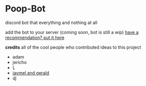 # Poop-Bot
discord bot that everything and nothing at all

add the bot to your server (coming soon, bot is still a wip)
[have a recommendation? put it here](https://forms.gle/jz4bemZKgjj4d1oWA)

**credits**
all of the cool people who contributed ideas to this project

- adam
- jericho 
- L
- [jaymel and gerald](https://github.com/itslemony/gerald)
- dj
